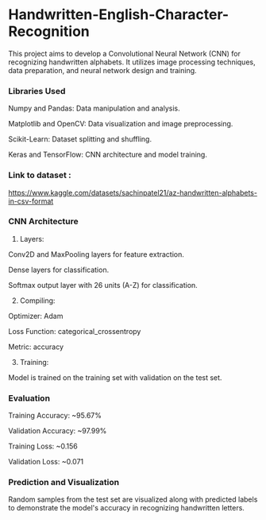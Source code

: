 # Handwritten-English-Character-Recognition

This project aims to develop a Convolutional Neural Network (CNN) for recognizing handwritten alphabets. It utilizes image processing techniques, data preparation, and neural network design and training.

### Libraries Used

Numpy and Pandas: Data manipulation and analysis.

Matplotlib and OpenCV: Data visualization and image preprocessing.

Scikit-Learn: Dataset splitting and shuffling.

Keras and TensorFlow: CNN architecture and model training.

### Link to dataset :
 https://www.kaggle.com/datasets/sachinpatel21/az-handwritten-alphabets-in-csv-format

### CNN Architecture

1. Layers:

Conv2D and MaxPooling layers for feature extraction.

Dense layers for classification.

Softmax output layer with 26 units (A-Z) for classification.



2. Compiling:

Optimizer: Adam

Loss Function: categorical_crossentropy

Metric: accuracy



3. Training:

Model is trained on the training set with validation on the test set.

### Evaluation

Training Accuracy: ~95.67%

Validation Accuracy: ~97.99%

Training Loss: ~0.156

Validation Loss: ~0.071


### Prediction and Visualization

Random samples from the test set are visualized along with predicted labels to demonstrate the model's accuracy in recognizing handwritten letters.
